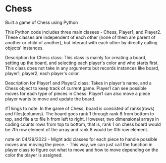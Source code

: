 # Chess
Built a game of Chess using Python

This Python code includes three main clasees - Chess, Player1, and Player2.
These classes are independent of each other (none of them are parent of another or child of another),
but interact with each other by directly calling objects' instances.

Description for Chess class:
  This class is mainly for creating a board, setting up the board, and selecting each player's color and who starts first.
  This class does not take in any arguments but records instances like board, player1, player2, each player's color.
  
 Description for Player1 and Player2 class:
  Takes in player's name, and a Chess object to keep track of current game.
  Player1 can see possible moves for each type of pieces in Chess.
  Player1 can also move a piece player wants to move and update the board.
  
  
  #Things to note: 
    In the game of Chess, board is consisted of ranks(rows) and files(columns).
    The board goes rank 1 through rank 8 from bottom to top, and file a to file h from left to right.
    However, two dimensional arrays in coding counts rows from top to bottom, that is, 
    rank 1 on chess board would be 7th row element of the array and rank 8 would be 0th row element.
  
  
  note on 04/29/2023
    - Might add classes for each piece to handle possible moves and moving the piece.
      - This way, we can just call the function in player class to figure out what to move and how to move depending on the color the player is assigned.
